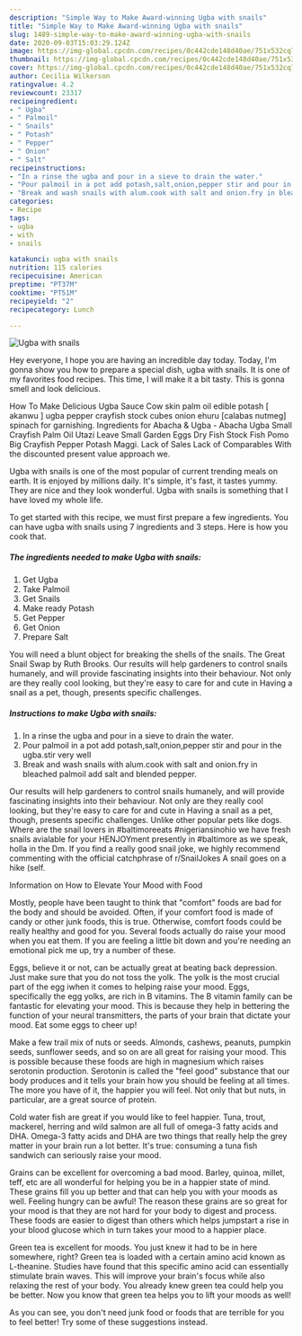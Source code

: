 ```yaml
---
description: "Simple Way to Make Award-winning Ugba with snails"
title: "Simple Way to Make Award-winning Ugba with snails"
slug: 1489-simple-way-to-make-award-winning-ugba-with-snails
date: 2020-09-03T15:03:29.124Z
image: https://img-global.cpcdn.com/recipes/0c442cde148d40ae/751x532cq70/ugba-with-snails-recipe-main-photo.jpg
thumbnail: https://img-global.cpcdn.com/recipes/0c442cde148d40ae/751x532cq70/ugba-with-snails-recipe-main-photo.jpg
cover: https://img-global.cpcdn.com/recipes/0c442cde148d40ae/751x532cq70/ugba-with-snails-recipe-main-photo.jpg
author: Cecilia Wilkerson
ratingvalue: 4.2
reviewcount: 23317
recipeingredient:
- " Ugba"
- " Palmoil"
- " Snails"
- " Potash"
- " Pepper"
- " Onion"
- " Salt"
recipeinstructions:
- "In a rinse the ugba and pour in a sieve to drain the water."
- "Pour palmoil in a pot add potash,salt,onion,pepper stir and pour in the ugba.stir very well"
- "Break and wash snails with alum.cook with salt and onion.fry in bleached palmoil add salt and blended pepper."
categories:
- Recipe
tags:
- ugba
- with
- snails

katakunci: ugba with snails 
nutrition: 115 calories
recipecuisine: American
preptime: "PT37M"
cooktime: "PT51M"
recipeyield: "2"
recipecategory: Lunch

---
```



![Ugba with snails](https://img-global.cpcdn.com/recipes/0c442cde148d40ae/751x532cq70/ugba-with-snails-recipe-main-photo.jpg)

Hey everyone, I hope you are having an incredible day today. Today, I'm gonna show you how to prepare a special dish, ugba with snails. It is one of my favorites food recipes. This time, I will make it a bit tasty. This is gonna smell and look delicious.

How To Make Delicious Ugba Sauce Cow skin palm oil edible potash [ akanwu ] ugba pepper crayfish stock cubes onion ehuru [calabas nutmeg] spinach for garnishing. Ingredients for Abacha &amp; Ugba - Abacha Ugba Small Crayfish Palm Oil Utazi Leave Small Garden Eggs Dry Fish Stock Fish Pomo Big Crayfish Pepper Potash Maggi. Lack of Sales Lack of Comparables With the discounted present value approach we.

Ugba with snails is one of the most popular of current trending meals on earth. It is enjoyed by millions daily. It's simple, it's fast, it tastes yummy. They are nice and they look wonderful. Ugba with snails is something that I have loved my whole life.


To get started with this recipe, we must first prepare a few ingredients. You can have ugba with snails using 7 ingredients and 3 steps. Here is how you cook that.

<!--inarticleads1-->

##### The ingredients needed to make Ugba with snails:

1. Get  Ugba
1. Take  Palmoil
1. Get  Snails
1. Make ready  Potash
1. Get  Pepper
1. Get  Onion
1. Prepare  Salt


You will need a blunt object for breaking the shells of the snails. The Great Snail Swap by Ruth Brooks. Our results will help gardeners to control snails humanely, and will provide fascinating insights into their behaviour. Not only are they really cool looking, but they&#39;re easy to care for and cute in Having a snail as a pet, though, presents specific challenges. 

<!--inarticleads2-->

##### Instructions to make Ugba with snails:

1. In a rinse the ugba and pour in a sieve to drain the water.
1. Pour palmoil in a pot add potash,salt,onion,pepper stir and pour in the ugba.stir very well
1. Break and wash snails with alum.cook with salt and onion.fry in bleached palmoil add salt and blended pepper.


Our results will help gardeners to control snails humanely, and will provide fascinating insights into their behaviour. Not only are they really cool looking, but they&#39;re easy to care for and cute in Having a snail as a pet, though, presents specific challenges. Unlike other popular pets like dogs. Where are the snail lovers in #baltimoreeats #nigeriansinohio we have fresh snails avialable for your HENJOYment presently in #baltimore as we speak, holla in the Dm. If you find a really good snail joke, we highly recommend commenting with the official catchphrase of r/SnailJokes A snail goes on a hike (self. 

Information on How to Elevate Your Mood with Food


Mostly, people have been taught to think that "comfort" foods are bad for the body and should be avoided. Often, if your comfort food is made of candy or other junk foods, this is true. Otherwise, comfort foods could be really healthy and good for you. Several foods actually do raise your mood when you eat them. If you are feeling a little bit down and you're needing an emotional pick me up, try a number of these.

Eggs, believe it or not, can be actually great at beating back depression. Just make sure that you do not toss the yolk. The yolk is the most crucial part of the egg iwhen it comes to helping raise your mood. Eggs, specifically the egg yolks, are rich in B vitamins. The B vitamin family can be fantastic for elevating your mood. This is because they help in bettering the function of your neural transmitters, the parts of your brain that dictate your mood. Eat some eggs to cheer up!

Make a few trail mix of nuts or seeds. Almonds, cashews, peanuts, pumpkin seeds, sunflower seeds, and so on are all great for raising your mood. This is possible because these foods are high in magnesium which raises serotonin production. Serotonin is called the "feel good" substance that our body produces and it tells your brain how you should be feeling at all times. The more you have of it, the happier you will feel. Not only that but nuts, in particular, are a great source of protein.

Cold water fish are great if you would like to feel happier. Tuna, trout, mackerel, herring and wild salmon are all full of omega-3 fatty acids and DHA. Omega-3 fatty acids and DHA are two things that really help the grey matter in your brain run a lot better. It's true: consuming a tuna fish sandwich can seriously raise your mood. 

Grains can be excellent for overcoming a bad mood. Barley, quinoa, millet, teff, etc are all wonderful for helping you be in a happier state of mind. These grains fill you up better and that can help you with your moods as well. Feeling hungry can be awful! The reason these grains are so great for your mood is that they are not hard for your body to digest and process. These foods are easier to digest than others which helps jumpstart a rise in your blood glucose which in turn takes your mood to a happier place.

Green tea is excellent for moods. You just knew it had to be in here somewhere, right? Green tea is loaded with a certain amino acid known as L-theanine. Studies have found that this specific amino acid can essentially stimulate brain waves. This will improve your brain's focus while also relaxing the rest of your body. You already knew green tea could help you be better. Now you know that green tea helps you to lift your moods as well!

As you can see, you don't need junk food or foods that are terrible for you to feel better! Try  some  of  these  suggestions  instead.

